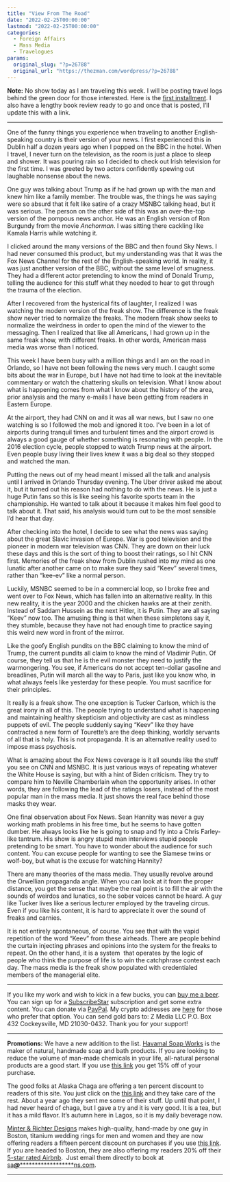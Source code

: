 ```yaml
---
title: "View From The Road"
date: "2022-02-25T00:00:00"
lastmod: "2022-02-25T00:00:00"
categories:
  - Foreign Affairs
  - Mass Media
  - Travelogues
params:
  original_slug: "?p=26788"
  original_url: "https://thezman.com/wordpress/?p=26788"
---
```


**Note:** No show today as I am traveling this week. I will be posting
travel logs behind the green door for those interested. Here is the
<a href="https://www.subscribestar.com/posts/544803" rel="noopener"
target="_blank">first installment</a>. I also have a lengthy book review
ready to go and once that is posted, I’ll update this with a link.

------------------------------------------------------------------------

One of the funny things you experience when traveling to another
English-speaking country is their version of your news. I first
experienced this in Dublin half a dozen years ago when I popped on the
BBC in the hotel. When I travel, I never turn on the television, as the
room is just a place to sleep and shower. It was pouring rain so I
decided to check out Irish television for the first time. I was greeted
by two actors confidently spewing out laughable nonsense about the news.

One guy was talking about Trump as if he had grown up with the man and
knew him like a family member. The trouble was, the things he was saying
were so absurd that it felt like satire of a crazy MSNBC talking head,
but it was serious. The person on the other side of this was an
over-the-top version of the pompous news anchor. He was an English
version of Ron Burgundy from the movie *Anchorman*. I was sitting there
cackling like Kamala Harris while watching it.

I clicked around the many versions of the BBC and then found Sky News. I
had never consumed this product, but my understanding was that it was
the Fox News Channel for the rest of the English-speaking world. In
reality, it was just another version of the BBC, without the same level
of smugness. They had a different actor pretending to know the mind of
Donald Trump, telling the audience for this stuff what they needed to
hear to get through the trauma of the election.

After I recovered from the hysterical fits of laughter, I realized I was
watching the modern version of the freak show. The difference is the
freak show never tried to normalize the freaks. The modern freak show
seeks to normalize the weirdness in order to open the mind of the viewer
to the messaging. Then I realized that like all Americans, I had grown
up in the same freak show, with different freaks. In other words,
American mass media was worse than I noticed.

This week I have been busy with a million things and I am on the road in
Orlando, so I have not been following the news very much. I caught some
bits about the war in Europe, but I have not had time to look at the
inevitable commentary or watch the chattering skulls on television. What
I know about what is happening comes from what I know about the history
of the area, prior analysis and the many e-mails I have been getting
from readers in Eastern Europe.

At the airport, they had CNN on and it was all war news, but I saw no
one watching is so I followed the mob and ignored it too. I’ve been in a
lot of airports during tranquil times and turbulent times and the
airport crowd is always a good gauge of whether something is resonating
with people. In the 2016 election cycle, people stopped to watch Trump
news at the airport. Even people busy living their lives knew it was a
big deal so they stopped and watched the man.

Putting the news out of my head meant I missed all the talk and analysis
until I arrived in Orlando Thursday evening. The Uber driver asked me
about it, but it turned out his reason had nothing to do with the news.
He is just a huge Putin fans so this is like seeing his favorite sports
team in the championship. He wanted to talk about it because it makes
him feel good to talk about it. That said, his analysis would turn out
to be the most sensible I’d hear that day.

After checking into the hotel, I decide to see what the news was saying
about the great Slavic invasion of Europe. War is good television and
the pioneer in modern war television was CNN. They are down on their
luck these days and this is the sort of thing to boost their ratings, so
I hit CNN first. Memories of the freak show from Dublin rushed into my
mind as one lunatic after another came on to make sure they said “Keev”
several times, rather than “kee-ev” like a normal person.

Luckily, MSNBC seemed to be in a commercial loop, so I broke free and
went over to Fox News, which has fallen into an alternative reality. In
this new reality, it is the year 2000 and the chicken hawks are at their
zenith. Instead of Saddam Hussein as the next Hitler, it is Putin. They
are all saying “Keev” now too. The amusing thing is that when these
simpletons say it, they stumble, because they have not had enough time
to practice saying this weird new word in front of the mirror.

Like the goofy English pundits on the BBC claiming to know the mind of
Trump, the current pundits all claim to know the mind of Vladimir Putin.
Of course, they tell us that he is the evil monster they need to justify
the warmongering. You see, if Americans do not accept ten-dollar
gasoline and breadlines, Putin will march all the way to Paris, just
like you know who, in what always feels like yesterday for these people.
You must sacrifice for their principles.

It really is a freak show. The one exception is Tucker Carlson, which is
the great irony in all of this. The people trying to understand what is
happening and maintaining healthy skepticism and objectivity are cast as
mindless puppets of evil. The people suddenly saying “Keev” like they
have contracted a new form of Tourette’s are the deep thinking, worldly
servants of all that is holy. This is not propaganda. It is an
alternative reality used to impose mass psychosis.

What is amazing about the Fox News coverage is it all sounds like the
stuff you see on CNN and MSNBC. It is just various ways of repeating
whatever the White House is saying, but with a hint of Biden criticism.
They try to compare him to Neville Chamberlain when the opportunity
arises. In other words, they are following the lead of the ratings
losers, instead of the most popular man in the mass media. It just shows
the real face behind those masks they wear.

One final observation about Fox News. Sean Hannity was never a guy
working math problems in his free time, but he seems to have gotten
dumber. He always looks like he is going to snap and fly into a Chris
Farley-like tantrum. His show is angry stupid man interviews stupid
people pretending to be smart. You have to wonder about the audience for
such content. You can excuse people for wanting to see the Siamese twins
or wolf-boy, but what is the excuse for watching Hannity?

There are many theories of the mass media. They usually revolve around
the Orwellian propaganda angle. When you can look at it from the proper
distance, you get the sense that maybe the real point is to fill the air
with the sounds of weirdos and lunatics, so the sober voices cannot be
heard. A guy like Tucker lives like a serious lecturer employed by the
traveling circus. Even if you like his content, it is hard to appreciate
it over the sound of freaks and carnies.

It is not entirely spontaneous, of course. You see that with the vapid
repetition of the word “Keev” from these airheads. There are people
behind the curtain injecting phrases and opinions into the system for
the freaks to repeat. On the other hand, it is a system  that operates
by the logic of people who think the purpose of life is to win the
catchphrase contest each day. The mass media is the freak show populated
with credentialed members of the managerial elite.

------------------------------------------------------------------------

If you like my work and wish to kick in a few bucks, you can
<a href="https://www.buymeacoffee.com/mujolulu" rel="noopener"
target="_blank">buy me a beer</a>. You can sign up for a
<a href="https://www.subscribestar.com/the-z-blog" rel="noopener"
target="_blank">SubscribeStar</a> subscription and get some extra
content. You can donate via <a
href="https://www.paypal.com/donate/?cmd=_s-xclick&amp;hosted_button_id=UDAS2Q8JYA6CN&amp;source=url"
rel="noopener" target="_blank">PayPal</a>. My crypto addresses are
<a href="https://thezman.com/wordpress/?page_id=22713" rel="noopener"
target="_blank">here</a> for those who prefer that option. You can send
gold bars to: Z Media LLC P.O. Box 432 Cockeysville, MD 21030-0432.
Thank you for your support!

------------------------------------------------------------------------

**Promotions:** We have a new addition to the list.
<a href="https://havamalsoapworks.com/" rel="noopener"
target="_blank">Havamal Soap Works</a> is the maker of natural, handmade
soap and bath products. If you are looking to reduce the volume of
man-made chemicals in your life, all-natural personal products are a
good start. If you use
<a href="https://havamalsoapworks.com/discount/ZMAN" rel="noopener"
target="_blank">this link</a> you get 15% off of your purchase.

The good folks at Alaska Chaga are offering a ten percent discount to
readers of this site. You just click on the
<a href="https://alaskachaga.us/discount/ZMAN" rel="noopener noreferrer"
target="_blank">this link</a> and they take care of the rest. About a
year ago they sent me some of their stuff. Up until that point, I had
never heard of chaga, but I gave a try and it is very good. It is a tea,
but it has a mild flavor. It’s autumn here in Lagos, so it is my daily
beverage now.

<a href="https://www.minterandrichterdesigns.com/"
rel="noreferrer nofollow noopener" target="_blank">Minter &amp; Richter
Designs</a> makes high-quality, hand-made by one guy in Boston, titanium
wedding rings for men and women and they are now offering readers a
fifteen percent discount on purchases if you use
<a href="https://www.minterandrichterdesigns.com/discount/ZMAN"
rel="noreferrer nofollow noopener" target="_blank">this link</a>.
<span class="highlight"><span class="colour"><span class="font"><span class="size">If
you are headed to Boston, they are also offering my readers 20% off
their <a
href="https://www.airbnb.com/users/7988017/listings?user_id=7988017&amp;s=3"
rel="noopener noreferrer" target="_blank">5-star rated Airbnb</a>.  Just
email them directly to book at
<a href="mailto:sa***@*********************ns.com"
data-original-string="6ML+QmuVJyWa+/lQ6PLbKw==cb74eyuHcJ+Ms8iWsjzBgLYmJdnaLTjFEDVw7ZsvhqerjP5Guc22URy0iR2Ywib/1pP"><span
class="apbct-email-encoder"
data-original-string="PV88zJmMqAFYrWr5bLrfeA==cb7JqJmxXyUhFOoFM7pM8AjgR2k41cAUvg3qEjKV/iM/9mGL/D5qcOYkts/R8JRPyuA"
title="This contact has been encoded by Anti-Spam by CleanTalk. Click to decode. To finish the decoding make sure that JavaScript is enabled in your browser.">sa<span
class="apbct-blur">***</span>@<span
class="apbct-blur">*********************</span>ns.com</span></a>.</span></span></span></span>

------------------------------------------------------------------------
